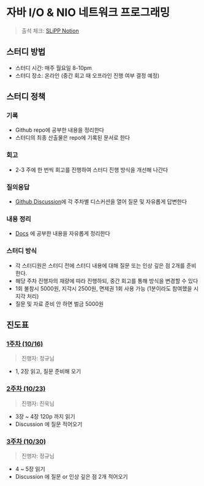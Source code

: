 # 자바 I/O & NIO 네트워크 프로그래밍

> 출석 체크: [SLiPP Notion](https://www.notion.so/I-O-NIO-edc9de844e1040e9b4f8c3ac6a460dfd)

## 스터디 방법

- 스터디 시간: 매주 월요일 8-10pm
- 스터디 장소: 온라인 (중간 회고 때 오프라인 진행 여부 결정 예정)
  
## 스터디 정책

### 기록

- Github repo에 공부한 내용을 정리한다
- 스터디의 최종 산출물은 repo에 기록된 문서로 한다

### 회고

- 2-3 주에 한 번씩 회고를 진행하여 스터디 진행 방식을 개선해 나간다

### 질의응답

- [Github Discussion](https://github.com/slippStudy/java-network-study/discussions)에 각 주차별 디스커션을 열어 질문 및 자유롭게 답변한다

### 내용 정리

- [Docs](https://github.com/slippStudy/java-network-study/tree/main/docs) 에 공부한 내용을 자유롭게 정리한다

### 스터디 방식

- 각 스터디원은 스터디 전에 스터디 내용에 대해 질문 또는 인상 깊은 점 2개를 준비한다.
- 해당 주차 진행자의 재량에 따라 진행하되, 중간 회고를 통해 방식을 변경할 수 있다
- 1회 불참시 5000원, 지각시 2500원, 면제권 1회 사용 가능 (1분이라도 참여했을 시 지각 처리)
- 질문 및 자료 준비 안 하면 벌금 5000원

## 진도표

### [1주차 (10/16)](https://github.com/slippStudy/java-network-study/discussions/1)

> 진행자: 정규님
>

- 1, 2장 읽고, 질문 준비해 오기

### [2주차 (10/23)](https://github.com/slippStudy/java-network-study/discussions/5)

> 진행자: 진욱님
>

- 3장 ~ 4장 120p 까지 읽기
- Discussion 에 질문 적어오기

### [3주차 (10/30)](https://github.com/slippStudy/java-network-study/discussions/7)

> 진행자: 정규님
>

- 4 ~ 5장 읽기
- Discussion 에 질문 or 인상 깊은 점 2개 적어오기

